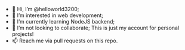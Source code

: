 - 👋 Hi, I’m @helloworld3200;
- 👀 I’m interested in web development;
- 🌱 I’m currently learning NodeJS backend;
- 💞️ I’m not looking to collaborate; This is just my account for personal projects!
- 📫 Reach me via pull requests on this repo.
